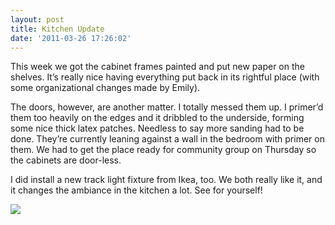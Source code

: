 ```yaml
---
layout: post
title: Kitchen Update
date: '2011-03-26 17:26:02'
---
```


This week we got the cabinet frames painted and put new paper on the
shelves. It’s really nice having everything put back in its rightful
place (with some organizational changes made by Emily).

The doors, however, are another matter. I totally messed them up. I
primer’d them too heavily on the edges and it dribbled to the underside,
forming some nice thick latex patches. Needless to say more sanding had
to be done. They’re currently leaning against a wall in the bedroom with
primer on them. We had to get the place ready for community group on
Thursday so the cabinets are door-less.

I did install a new track light fixture from Ikea, too. We both really
like it, and it changes the ambiance in the kitchen a lot. See for
yourself!

![](http://media.tumblr.com/tumblr_liodqybQ4w1qzqppu.jpg)
